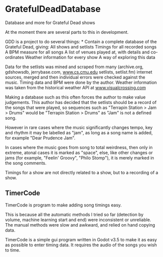 # GratefulDeadDatabase

Database and more for Grateful Dead shows

At the moment there are several parts to this in development.

GDD is a project to do several things:
	* Contain a complete database of the Grateful Dead, giving:
		All shows and setlists
		Timings for all recorded songs
		A BPM measure for all songs
		A list of venues played at, with details and co-ordinates
		Weather information for every show
		A way of exploring this data


Data for the setlists was mined and scraped from many (archive.org, gdshowsdb, jerrybase.com, www.cs.cmu.edu setlists, setlist.fm) internet sources, merged and then individual errors were checked against the music.
Timing data and BPM were done by the author.
Weather information was taken from the historical weather API at www.visualcrossing.com

Making a database such as this often forces the author to make value judgements. This author has decided that the setlists should be a record of the songs that were played, so sequences such as "Terrapin Station > Jam > Drums" would be "Terrapin Station > Drums" as "Jam" is not a defined song.

However in rare cases where the music significantly changes tempo, key and rhythm it may be labelled as "jam", as long as a song name is added, for example "Dear Prudence Jam".

In cases where the music goes from song to total weirdness, then only in extreme, atonal cases it is marked as "space", else, like other changes or jams (for example, "Feelin' Groovy", "Philo Stomp"), it is merely marked in the song comments.

Timings for a show are not directly related to a show, but to a recording of a show.


TimerCode
---------

TimerCode is program to make adding song timings easy.

This is because all the automatic methods I tried so far (detection by volume, machine learning start and end) were inconsistent or unreliable. The manual methods were slow and awkward, and relied on hand copying data.

TimerCode is a simple gui program written in Godot v3.5 to make it as easy as possible to enter timing data. It requires the audio of the songs you wish to time.
